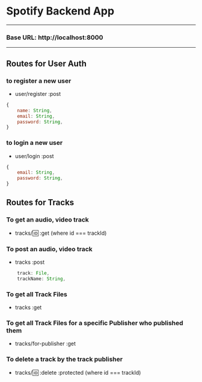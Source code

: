 # Spotify Backend App

---

### Base URL: http://localhost:8000

---

## Routes for User Auth

### to register a new user

- user/register :post

```js
{
    name: String,
    email: String,
    password: String,
}
```

### to login a new user

- user/login :post

```js
{
    email: String,
    password: String,
}
```

## Routes for Tracks

### To get an audio, video track

- tracks/:id: :get (where id === trackId)

### To post an audio, video track

- tracks :post

```js
    track: File,
    trackName: String,
```

### To get all Track Files

- tracks :get

### To get all Track Files for a specific Publisher who published them

- tracks/for-publisher :get

### To delete a track by the track publisher

- tracks/:id: :delete :protected (where id === trackId)
